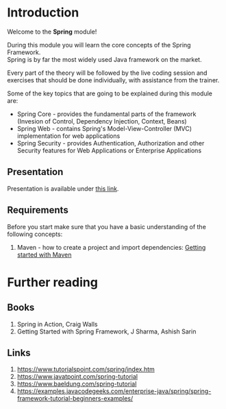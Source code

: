 # Introduction

Welcome to the **Spring** module!

During this module you will learn the core concepts of the Spring Framework. <br>
Spring is by far the most widely used Java framework on the market.

Every part of the theory will be followed by the live coding session
and exercises that should be done individually, with assistance from the trainer.

Some of the key topics that are going to be explained during this module are:
- Spring Core - provides the fundamental parts of the framework (Invesion of Control, Dependency Injection, Context, Beans)
- Spring Web - contains Spring's Model-View-Controller (MVC) implementation for web applications
- Spring Security - provides Authentication, Authorization and other Security features for Web Applications or Enterprise Applications


## Presentation
Presentation is available under [this link](https://gitlab.com/sda-international/program/java/spring/wikis/uploads/f603b9bf06725256f3745abe5adae5a0/16_Spring.pdf).

## Requirements

Before you start make sure that you have a basic understanding of the following concepts:
1. Maven - how to create a project and import dependencies: [Getting started with Maven](https://maven.apache.org/guides/getting-started/)

# Further reading

## Books

1.  Spring in Action, Craig Walls
2.  Getting Started with Spring Framework, J Sharma, Ashish Sarin

## Links

1.  https://www.tutorialspoint.com/spring/index.htm
2.  https://www.javatpoint.com/spring-tutorial
3.  https://www.baeldung.com/spring-tutorial
4.  https://examples.javacodegeeks.com/enterprise-java/spring/spring-framework-tutorial-beginners-examples/